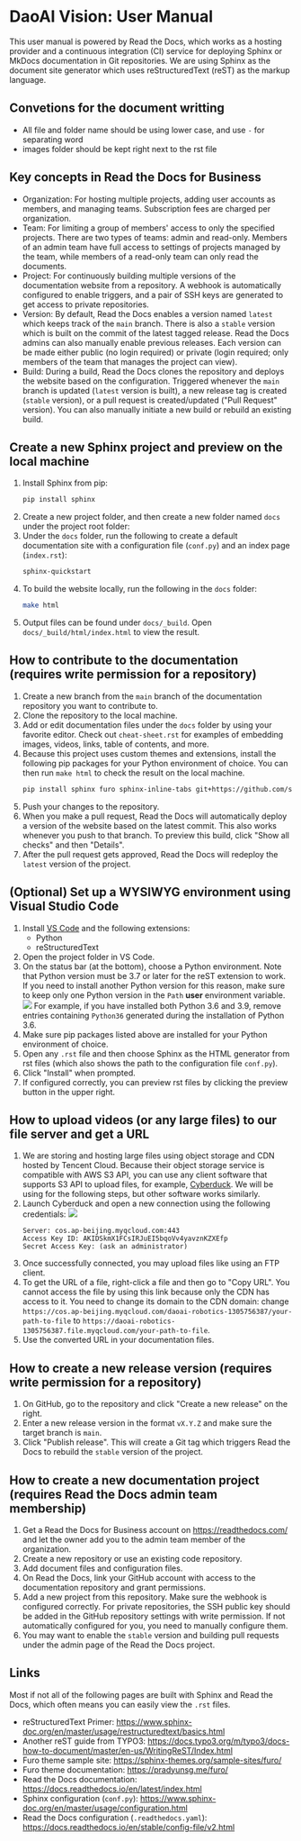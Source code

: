 # DaoAI Vision: User Manual

This user manual is powered by Read the Docs, which works as a hosting provider and a continuous integration (CI) service for deploying Sphinx or MkDocs documentation in Git repositories. We are using Sphinx as the document site generator which uses reStructuredText (reST) as the markup language.

## Convetions for the document writting
   - All file and folder name should be using lower case, and use `-` for separating word
   - images folder should be kept right next to the rst file
   
## Key concepts in Read the Docs for Business

- Organization: For hosting multiple projects, adding user accounts as members, and managing teams. Subscription fees are charged per organization.
- Team: For limiting a group of members' access to only the specified projects. There are two types of teams: admin and read-only. Members of an admin team have full access to settings of projects managed by the team, while members of a read-only team can only read the documents.
- Project: For continuously building multiple versions of the documentation website from a repository. A webhook is automatically configured to enable triggers, and a pair of SSH keys are generated to get access to private repositories.
- Version: By default, Read the Docs enables a version named `latest` which keeps track of the `main` branch. There is also a `stable` version which is built on the commit of the latest tagged release. Read the Docs admins can also manually enable previous releases. Each version can be made either public (no login required) or private (login required; only members of the team that manages the project can view).
- Build: During a build, Read the Docs clones the repository and deploys the website based on the configuration. Triggered whenever the `main` branch is updated (`latest` version is built), a new release tag is created (`stable` version), or a pull request is created/updated ("Pull Request" version). You can also manually initiate a new build or rebuild an existing build.

## Create a new Sphinx project and preview on the local machine

1. Install Sphinx from pip:
   ```sh
   pip install sphinx
   ```
2. Create a new project folder, and then create a new folder named `docs` under the project root folder:
3. Under the `docs` folder, run the following to create a default documentation site with a configuration file (`conf.py`) and an index page (`index.rst`):
   ```sh
   sphinx-quickstart
   ```
4. To build the website locally, run the following in the `docs` folder:
   ```sh
   make html
   ```
5. Output files can be found under `docs/_build`. Open `docs/_build/html/index.html` to view the result.

## How to contribute to the documentation (requires write permission for a repository)

1. Create a new branch from the `main` branch of the documentation repository you want to contribute to.
2. Clone the repository to the local machine.
3. Add or edit documentation files under the `docs` folder by using your favorite editor. Check out `cheat-sheet.rst` for examples of embedding images, videos, links, table of contents, and more.
4. Because this project uses custom themes and extensions, install the following pip packages for your Python environment of choice. You can then run `make html` to check the result on the local machine.
   ```sh
   pip install sphinx furo sphinx-inline-tabs git+https://github.com/sphinx-contrib/video.git
   ```
5. Push your changes to the repository.
6. When you make a pull request, Read the Docs will automatically deploy a version of the website based on the latest commit. This also works whenever you push to that branch. To preview this build, click "Show all checks" and then "Details".
7. After the pull request gets approved, Read the Docs will redeploy the `latest` version of the project.

## (Optional) Set up a WYSIWYG environment using Visual Studio Code

1. Install [VS Code](https://code.visualstudio.com/) and the following extensions:
   * Python
   * reStructuredText
2. Open the project folder in VS Code.
3. On the status bar (at the bottom), choose a Python environment. Note that Python version must be 3.7 or later for the reST extension to work. If you need to install another Python version for this reason, make sure to keep only one Python version in the `Path` **user** environment variable.
   ![](readme/troubleshooting-python-version.png)
   For example, if you have installed both Python 3.6 and 3.9, remove entries containing `Python36` generated during the installation of Python 3.6.
4. Make sure pip packages listed above are installed for your Python environment of choice.
5. Open any `.rst` file and then choose Sphinx as the HTML generator from rst files (which also shows the path to the configuration file `conf.py`).
6. Click "Install" when prompted.
7. If configured correctly, you can preview rst files by clicking the preview button in the upper right.

## How to upload videos (or any large files) to our file server and get a URL

1. We are storing and hosting large files using object storage and CDN hosted by Tencent Cloud. Because their object storage service is compatible with AWS S3 API, you can use any client software that supports S3 API to upload files, for example, [Cyberduck](https://cyberduck.io/). We will be using for the following steps, but other software works similarly.
2. Launch Cyberduck and open a new connection using the following credentials:
   ![](readme/cyberduck-open-connection.png)
   ```
   Server: cos.ap-beijing.myqcloud.com:443
   Access Key ID: AKIDSkmX1FCsIRJuEI5bqoVv4yavznKZXEfp
   Secret Access Key: (ask an administrator)
   ```
3. Once successfully connected, you may upload files like using an FTP client.
4. To get the URL of a file, right-click a file and then go to "Copy URL". You cannot access the file by using this link because only the CDN has access to it. You need to change its domain to the CDN domain: change `https://cos.ap-beijing.myqcloud.com/daoai-robotics-1305756387/your-path-to-file` to `https://daoai-robotics-1305756387.file.myqcloud.com/your-path-to-file`.
5. Use the converted URL in your documentation files.

## How to create a new release version (requires write permission for a repository)

1. On GitHub, go to the repository and click "Create a new release" on the right.
2. Enter a new release version in the format `vX.Y.Z` and make sure the target branch is `main`.
3. Click "Publish release". This will create a Git tag which triggers Read the Docs to rebuild the `stable` version of the project.

## How to create a new documentation project (requires Read the Docs admin team membership)

1. Get a Read the Docs for Business account on <https://readthedocs.com/> and let the owner add you to the admin team member of the organization.
2. Create a new repository or use an existing code repository.
3. Add document files and configuration files.
4. On Read the Docs, link your GitHub account with access to the documentation repository and grant permissions.
4. Add a new project from this repository. Make sure the webhook is configured correctly. For private repositories, the SSH public key should be added in the GitHub repository settings with write permission. If not automatically configured for you, you need to manually configure them.
5. You may want to enable the `stable` version and building pull requests under the admin page of the Read the Docs project.

## Links

Most if not all of the following pages are built with Sphinx and Read the Docs, which often means you can easily view the ``.rst`` files.

- reStructuredText Primer: https://www.sphinx-doc.org/en/master/usage/restructuredtext/basics.html
- Another reST guide from TYPO3: https://docs.typo3.org/m/typo3/docs-how-to-document/master/en-us/WritingReST/Index.html
- Furo theme sample site: https://sphinx-themes.org/sample-sites/furo/
- Furo theme documentation: https://pradyunsg.me/furo/
- Read the Docs documentation: https://docs.readthedocs.io/en/latest/index.html
- Sphinx configuration (`conf.py`): https://www.sphinx-doc.org/en/master/usage/configuration.html
- Read the Docs configuration (`.readthedocs.yaml`): https://docs.readthedocs.io/en/stable/config-file/v2.html